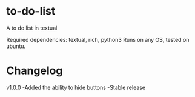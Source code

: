 # to-do-list
A to do list in textual

Required dependencies: textual, rich, python3
Runs on any OS, tested on ubuntu.

# Changelog
v1.0.0
-Added the ability to hide buttons
-Stable release
